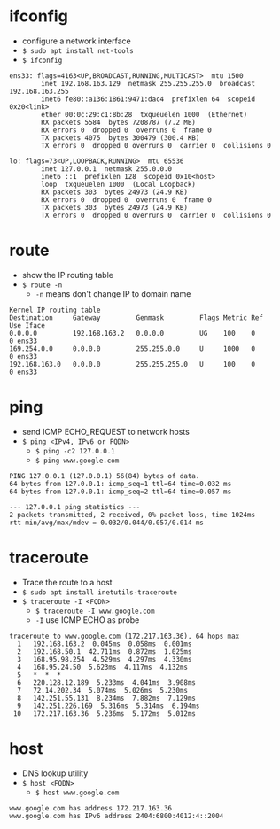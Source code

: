# ifconfig
- configure a network interface
- `$ sudo apt install net-tools`
- `$ ifconfig`
````
ens33: flags=4163<UP,BROADCAST,RUNNING,MULTICAST>  mtu 1500
        inet 192.168.163.129  netmask 255.255.255.0  broadcast 192.168.163.255
        inet6 fe80::a136:1861:9471:dac4  prefixlen 64  scopeid 0x20<link>
        ether 00:0c:29:c1:8b:28  txqueuelen 1000  (Ethernet)
        RX packets 5584  bytes 7208787 (7.2 MB)
        RX errors 0  dropped 0  overruns 0  frame 0
        TX packets 4075  bytes 300479 (300.4 KB)
        TX errors 0  dropped 0 overruns 0  carrier 0  collisions 0

lo: flags=73<UP,LOOPBACK,RUNNING>  mtu 65536
        inet 127.0.0.1  netmask 255.0.0.0
        inet6 ::1  prefixlen 128  scopeid 0x10<host>
        loop  txqueuelen 1000  (Local Loopback)
        RX packets 303  bytes 24973 (24.9 KB)
        RX errors 0  dropped 0  overruns 0  frame 0
        TX packets 303  bytes 24973 (24.9 KB)
        TX errors 0  dropped 0 overruns 0  carrier 0  collisions 0
````

# route
- show the IP routing table
- `$ route -n`
  - `-n` means don't change IP to domain name
````
Kernel IP routing table
Destination     Gateway         Genmask         Flags Metric Ref    Use Iface
0.0.0.0         192.168.163.2   0.0.0.0         UG    100    0        0 ens33
169.254.0.0     0.0.0.0         255.255.0.0     U     1000   0        0 ens33
192.168.163.0   0.0.0.0         255.255.255.0   U     100    0        0 ens33
````

# ping
- send ICMP ECHO_REQUEST to network hosts
- `$ ping <IPv4, IPv6 or FQDN>`
  - `$ ping -c2 127.0.0.1`
  - `$ ping www.google.com`
````
PING 127.0.0.1 (127.0.0.1) 56(84) bytes of data.
64 bytes from 127.0.0.1: icmp_seq=1 ttl=64 time=0.032 ms
64 bytes from 127.0.0.1: icmp_seq=2 ttl=64 time=0.057 ms

--- 127.0.0.1 ping statistics ---
2 packets transmitted, 2 received, 0% packet loss, time 1024ms
rtt min/avg/max/mdev = 0.032/0.044/0.057/0.014 ms
````

# traceroute
- Trace the route to a host
- `$ sudo apt install inetutils-traceroute`
- `$ traceroute -I <FQDN>`
  - `$ traceroute -I www.google.com`
  - `-I` use ICMP ECHO as probe
````
traceroute to www.google.com (172.217.163.36), 64 hops max
  1   192.168.163.2  0.045ms  0.058ms  0.001ms 
  2   192.168.50.1  42.711ms  0.872ms  1.025ms 
  3   168.95.98.254  4.529ms  4.297ms  4.330ms 
  4   168.95.24.50  5.623ms  4.117ms  4.132ms 
  5   *  *  * 
  6   220.128.12.189  5.233ms  4.041ms  3.908ms 
  7   72.14.202.34  5.074ms  5.026ms  5.230ms 
  8   142.251.55.131  8.234ms  7.882ms  7.129ms 
  9   142.251.226.169  5.316ms  5.314ms  6.194ms 
 10   172.217.163.36  5.236ms  5.172ms  5.012ms 
````

# host
- DNS lookup utility
- `$ host <FQDN>`
  - `$ host www.google.com`
````
www.google.com has address 172.217.163.36
www.google.com has IPv6 address 2404:6800:4012:4::2004
````

